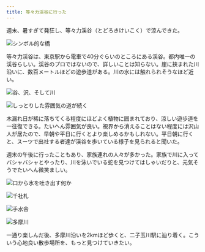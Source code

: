 ```yaml
---
title: 等々力渓谷に行った
---
```

週末、暑すぎて発狂し、等々力渓谷（とどろきけいこく）で涼んできた。

![](https://lh5.googleusercontent.com/m2hSkzATkO-U-Z9S3A5MHKbekIZV1omLwTud88SwOU9FeZZ181hIYcSU06xT7S8yH_vLLi5vmwTzkPeNIpjeed23u7CDWa534TQsLRyn_zuaoZNBIWdZQlE2fH4vhSYCO74zhoxdsACEtMmdkGBw_ns "シンボル的な橋")

等々力渓谷は、東京駅から電車で40分ぐらいのところにある渓谷。都内唯一の渓谷らしい。渓谷のプロではないので、詳しいことは知らない。崖に挟まれた川沿いに、数百メートルほどの遊歩道がある。川の水には触れられそうなほど近い。

![](https://lh5.googleusercontent.com/l1Hyrkd1YOux7eymIZmy8F0TNpYJ82O5BMlErrN8PcaXqZDYSq_-cEx2nb2Rk9TNPxInpLNAECCPdVhxKZroNseDvINWRyu4oLQImA6TBdVR8qQC1ZG5vh-8fQpx-fGK-IQqdTc_DzxcAy8YioK9fXc "谷、沢、そして川")

![](https://lh3.googleusercontent.com/iWvI-N03LZj6I6zb_6h28MR1vR0VEHvEWBdLZQ8tcXe3i0ii5iVEoR18rh6dly3vZ3DVxlzrWyalt7V2qebh-t0Z8MA1RqOakgNCtXdib5yaq4UYno-wOLYv-d_GPhqlWFWCHlctOXGHxalQxxQ6aDo "しっとりした雰囲気の道が続く")

木漏れ日が稀に落ちてくる程度にほどよく植物に囲まれており、涼しい遊歩道を一往復できる。たいへん雰囲気が良い。視界から消えることはない程度には沢山人が居たので、早朝や平日に行くとより楽しめるかもしれない。平日朝に行くと、スーツで出社する者達が渓谷を歩いている様子を見られると聞いた。

週末の午後に行ったこともあり、家族連れの人々が多かった。家族で川に入ってバシャバシャとやったり、川を泳いでいる蛇を見つけてはしゃいだりと、元気そうでたいへん微笑ましい。

![](https://lh3.googleusercontent.com/H-P46Ia-5a1f9q6hWGM8VAbN8RzuMwI21wmSoscQ4DGqDvetPCJ2B1mOUA8vFOHlqHxGe9zHLB09aYvNOrp5XsHV85Onrabjlk_HA7maLOaJoy9ghxfp0hrhWwKxhWe-M43QXtWOngSjFojFSd32WkI "口から水を吐き出す何か")

![](https://lh4.googleusercontent.com/3WpzTRx0Bsg-WUNltuEyFO7ehusNhzQUphV_Ei4Yb0ZYnqejNXasHJQnPZ30UMQdzvrNekBfIdMOjIZStdQNOaHXFGMTAIisjYNhr8uDx8_QWWIBTbIecuoQf4AX3NhTR3IZ2W4RYKOev0bsr4vNhkM "千社札")

![](https://lh4.googleusercontent.com/3tI6V9OnL2oqtCL-CUQgHaMSJ5Q3MpYcVv1sDJXTQKpyJIRrhCse1V0JPQVehUzN-bMy-cWA95aEGKyzV7Ps2OREbjuyDERzuo5h7QomTCDuU0JUzbeO_TFxf6UrePF3jrsAjbB30zkrNHYQiy2hP-k "手水舎")

![](https://lh5.googleusercontent.com/0Hv3SgHs7Kmi-01TM7jtT3kj8ONhpn_Vws4dO3bFqc1fa6_I2b0-IVCvn3MrbLssOdsIaSsfedZqkjeXoKhTgiAJAdFYFTI0Dhf-qzK3AQg7TyUCRxa6cHZn2CjNiO0rbNaZ0x42RPbbhlg4uCQeOtU "多摩川")

一通り楽しんだ後、多摩川沿いを2kmほど歩くと、二子玉川駅に辿り着く。こういう心地良い散歩場所を、もっと見つけていきたい。
